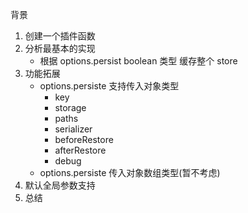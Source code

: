 背景

1. 创建一个插件函数
2. 分析最基本的实现
   - 根据 options.persist boolean 类型 缓存整个 store
3. 功能拓展
   - options.persiste 支持传入对象类型
     - key
     - storage
     - paths
     - serializer
     - beforeRestore
     - afterRestore
     - debug
   - options.persiste 传入对象数组类型(暂不考虑)
4. 默认全局参数支持
5. 总结
